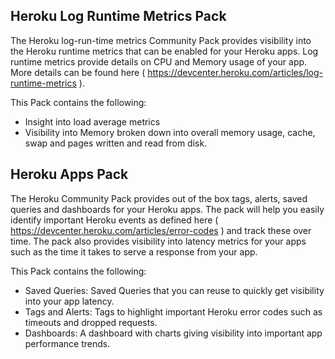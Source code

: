 Heroku Log Runtime Metrics Pack
-------------------------------

The Heroku log-run-time metrics Community Pack provides visibility into the Heroku runtime metrics that can be enabled for your Heroku apps. Log runtime metrics provide details on CPU and Memory usage of your app. More details can be found here ( https://devcenter.heroku.com/articles/log-runtime-metrics ).

This Pack contains the following:

* Insight into load average metrics
* Visibility into Memory broken down into overall memory usage, cache, swap and pages written and read from disk.


Heroku Apps Pack
----------------

The Heroku Community Pack provides out of the box tags, alerts, saved queries and dashboards for your Heroku apps. The pack will help you easily identify important Heroku events as defined here ( https://devcenter.heroku.com/articles/error-codes ) and track these over time. The pack also provides visibility into latency metrics for your apps such as the time it takes to serve a response from your app.

This Pack contains the following:

* Saved Queries: Saved Queries that you can reuse to quickly get visibility into your app latency.
* Tags and Alerts: Tags to highlight important Heroku error codes such as timeouts and dropped requests.
* Dashboards: A dashboard with charts giving visibility into important app performance trends.
